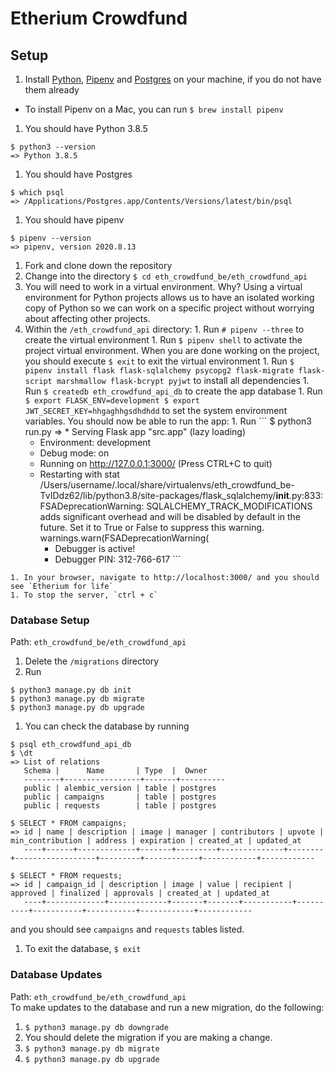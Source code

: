 # Etherium Crowdfund

## Setup

1. Install [Python](https://www.python.org/downloads/), [Pipenv](https://docs.pipenv.org/) and [Postgres](https://www.postgresql.org/) on your machine, if you do not have them already
  * To install Pipenv on a Mac, you can run `$ brew install pipenv`
1. You should have Python 3.8.5
  ```
  $ python3 --version
  => Python 3.8.5
  ```
1. You should have Postgres
  ```
  $ which psql
  => /Applications/Postgres.app/Contents/Versions/latest/bin/psql
  ```
1. You should have pipenv
  ```
  $ pipenv --version
  => pipenv, version 2020.8.13
  ```
1. Fork and clone down the repository
1. Change into the directory `$ cd eth_crowdfund_be/eth_crowdfund_api`
1. You will need to work in a virtual environment. Why? Using a virtual environment for Python projects allows us to have an isolated working copy of Python so we can work on a specific project without worrying about affecting other projects.
  1. Within the `/eth_crowdfund_api` directory:
    1. Run `# pipenv --three` to create the virtual environment
    1. Run `$ pipenv shell` to activate the project virtual environment. When you are done working on the project, you should execute `$ exit` to exit the virtual environment
    1. Run `$ pipenv install flask flask-sqlalchemy psycopg2 flask-migrate flask-script marshmallow flask-bcrypt pyjwt` to install all dependencies
    1. Run `$ createdb eth_crowdfund_api_db` to create the app database
    1. Run
    ```
    $ export FLASK_ENV=development
    $ export JWT_SECRET_KEY=hhgaghhgsdhdhdd
    ```
    to set the system environment variables.
    You should now be able to run the app:
    1. Run
    ```
    $ python3 run.py
    =>  * Serving Flask app "src.app" (lazy loading)
        * Environment: development
        * Debug mode: on
        * Running on http://127.0.0.1:3000/ (Press CTRL+C to quit)
        * Restarting with stat
        /Users/username/.local/share/virtualenvs/eth_crowdfund_be-TvIDdz62/lib/python3.8/site-packages/flask_sqlalchemy/__init__.py:833: FSADeprecationWarning: SQLALCHEMY_TRACK_MODIFICATIONS adds significant overhead and will be disabled by default in the future.  Set it to True or False to suppress this warning.
        warnings.warn(FSADeprecationWarning(
          * Debugger is active!
          * Debugger PIN: 312-766-617
    ```

    1. In your browser, navigate to http://localhost:3000/ and you should see `Etherium for life`
    1. To stop the server, `ctrl + c`

### Database Setup
Path: `eth_crowdfund_be/eth_crowdfund_api`

 1. Delete the `/migrations` directory
 1. Run
 ```
 $ python3 manage.py db init
 $ python3 manage.py db migrate
 $ python3 manage.py db upgrade
 ```
 1. You can check the database by running
 ```
 $ psql eth_crowdfund_api_db
 $ \dt
 => List of relations
    Schema |      Name       | Type  |  Owner
    --------+-----------------+-------+----------
    public | alembic_version | table | postgres
    public | campaigns       | table | postgres
    public | requests        | table | postgres

 $ SELECT * FROM campaigns;
 => id | name | description | image | manager | contributors | upvote | min_contribution | address | expiration | created_at | updated_at
    ----+------+-------------+-------+---------+--------------+--------+------------------+---------+------------+------------+------------

 $ SELECT * FROM requests;
 => id | campaign_id | description | image | value | recipient | approved | finalized | approvals | created_at | updated_at
    ----+-------------+-------------+-------+-------+-----------+----------+-----------+-----------+------------+------------
 ```
 and you should see `campaigns` and `requests` tables listed.
 1. To exit the database, `$ exit`

### Database Updates
Path: `eth_crowdfund_be/eth_crowdfund_api`  
To make updates to the database and run a new migration, do the following:

1. `$ python3 manage.py db downgrade`
1. You should delete the migration if you are making a change.
1. `$ python3 manage.py db migrate`
1. `$ python3 manage.py db upgrade`
